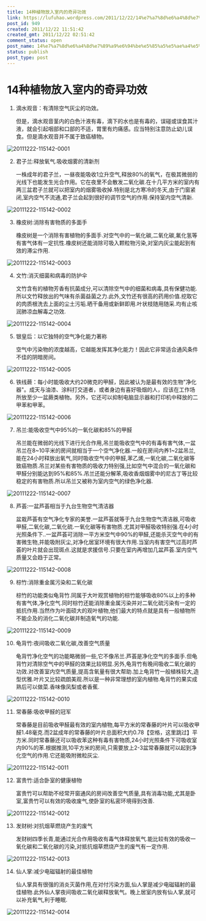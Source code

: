 ```yaml
---
title: 14种植物放入室内的奇异功效
link: https://lufuhao.wordpress.com/2011/12/22/14%e7%a7%8d%e6%a4%8d%e7%89%a9%e6%94%be%e5%85%a5%e5%ae%a4%e5%86%85%e7%9a%84%e5%a5%87%e5%bc%82%e5%8a%9f%e6%95%88/
post_id: 949
created: 2011/12/22 11:51:42
created_gmt: 2011/12/22 02:51:42
comment_status: open
post_name: 14%e7%a7%8d%e6%a4%8d%e7%89%a9%e6%94%be%e5%85%a5%e5%ae%a4%e5%86%85%e7%9a%84%e5%a5%87%e5%bc%82%e5%8a%9f%e6%95%88
status: publish
post_type: post
---
```


# 14种植物放入室内的奇异功效

1. 滴水观音：有清除空气灰尘的功效。

    但是，滴水观音茎内的白色汁液有毒，滴下的水也是有毒的，误碰或误食其汁液，就会引起咽部和口部的不适，胃里有灼痛感。应当特别注意防止幼儿误食。但是滴水观音并不属于致癌植物。

![20111222-115142-0001](/assets/images/20111222-115142-0001.jpg)

 

2. 君子兰:释放氧气.吸收烟雾的清新剂

    一株成年的君子兰，一昼夜能吸收1立升空气,释放80%的氧气，在极其微弱的光线下也能发生光合作用。它在夜里不会散发二氧化碳.在十几平方米的室内有两三盆君子兰就可以把室内的烟雾吸收掉.特别是北方寒冷的冬天,由于门窗紧闭,室内空气不流通,君子兰会起到很好的调节空气的作用.保持室内空气清新. 

![20111222-115142-0002](/assets/images/20111222-115142-0002.jpg)

 

3. 橡皮树:消除有害物质的多面手

    橡皮树是一个消除有害植物的多面手.对空气中的一氧化碳,二氧化碳,氟化氢等有害气体有一定抗性.橡皮树还能消除可吸入颗粒物污染,对室内灰尘能起到有效的滞尘作用. 

![20111222-115142-0003](/assets/images/20111222-115142-0003.jpg)

 

4. 文竹:消灭细菌和病毒的防护伞

    文竹含有的植物芳香有抗菌成分,可以清除空气中的细菌和病毒,具有保健功能.所以文竹释放出的气味有杀菌益菌之力.此外,文竹还有很高的药用价值.挖取它的肉质根洗去上面的尘土污垢.晒干备用或新鲜即用.叶状枝随用随采.均有止咳润肺凉血解毒之功效. 

![20111222-115142-0004](/assets/images/20111222-115142-0004.jpg)

 

5. 银皇后：以它独特的空气净化能力著称

    空气中污染物的浓度越高，它越能发挥其净化能力！因此它非常适合通风条件不佳的阴暗房间。 

![20111222-115142-0005](/assets/images/20111222-115142-0005.jpg)

 

6. 铁线蕨：每小时能吸收大约20微克的甲醛，因此被认为是最有效的生物"净化器"。成天与油漆、涂料打交道者，或者身边有喜好吸烟的人，应该在工作场所放至少一盆蕨类植物。另外，它还可以抑制电脑显示器和打印机中释放的二甲苯和甲苯。 

![20111222-115142-0006](/assets/images/20111222-115142-0006.jpg)

 

7. 吊兰:能吸收空气中95%的一氧化碳和85%的甲醛

    吊兰能在微弱的光线下进行光合作用,吊兰能吸收空气中的有毒有害气体,一盆吊兰在8~10平米的房间就相当于一个空气净化器.一般在房间内养1~2盆吊兰,能在24小时释放出氧气,同时吸收空气中的甲醛,苯乙烯,一氧化碳,二氧化碳等致癌物质.吊兰对某些有害物质的吸收力特别强,比如空气中混合的一氧化碳和甲醛分别能达到95%和85%.吊兰还能分解苯,吸收香烟烟雾中的尼古丁等比较稳定的有害物质.所以吊兰又被称为室内空气的绿色净化器. 

![20111222-115142-0007](/assets/images/20111222-115142-0007.jpg)

 

8. 芦荟:一盆芦荟相当于九台生物空气清洁器

    盆栽芦荟有空气净化专家的美誉.一盆芦荟就等于九台生物空气清洁器,可吸收甲醛,二氧化碳,二氧化硫.一氧化碳等有害物质.尤其对甲醛吸收特别强.在4小时光照条件下..一盆芦荟可消除一平方米空气中90%的甲醛,还能杀灭空气中的有害微生物,并能吸附灰尘,对净化居室环境有很大作用.当室内有害空气过高时芦荟的叶片就会出现斑点.这就是求援信号.只要在室内再增加几盆芦荟.室内空气质量又会趋于正常。 

![20111222-115142-0008](/assets/images/20111222-115142-0008.jpg)

 

9. 棕竹:消除重金属污染和二氧化碳

    棕竹的功能类似龟背竹.同属于大叶观赏植物的棕竹能够吸收80%以上的多种有害气体,净化空气.同时棕竹还能消除重金属污染并对二氧化硫污染有一定的抵抗作用.当然作为叶面硕大的观叶植物,他们最大的特点就是具有一般植物所不能企及的消化二氧化碳并制造氧气的功能. 

![20111222-115142-0009](/assets/images/20111222-115142-0009.jpg)

 

10. 龟背竹:夜间吸收二氧化碳,改善空气质量

    龟背竹净化空气的功能略微弱一些,它不像吊兰.芦荟是净化空气的多面手.但龟背竹对清除空气中的甲醛的效果比较明显.另外,龟背竹有晚间吸收二氧化碳的功效.对改善室内空气质量,提高含氧量有很大帮助.加上龟背竹一般植株较大,造型优雅.叶片又比较疏朗美观.所以是一种非常理想的室内植物.龟背竹的果实成熟后可以做菜.香味像凤梨或者香蕉. 

![20111222-115142-0010](/assets/images/20111222-115142-0010.jpg)

 

11. 常春藤:吸收甲醛的冠军

    常春藤是目前吸收甲醛最有效的室内植物,每平方米的常春藤的叶片可以吸收甲醛1.48毫克.而2盆成年的常春藤的叶片总面积大约0.78【空格，这里跳过】平方米.同时常春藤还可以吸收苯这种有毒有害物质,24小时光照条件下可吸收室内90%的苯.根据推测,10平方米的房间,只需要放上2-3盆常春藤就可以起到净化空气的作用.它还能吸附微粒灰尘. 

![20111222-115142-0011](/assets/images/20111222-115142-0011.jpg)

 

12. 富贵竹:适合卧室的健康植物

    富贵竹可以帮助不经常开窗通风的房间改善空气质量,具有消毒功能,尤其是卧室,富贵竹可以有效的吸收废气,使卧室的私密环境得到改善. 

![20111222-115142-0012](/assets/images/20111222-115142-0012.jpg)

 

13. 发财树:对抗烟草燃烧产生的废气

    发财树四季长青,能通过光合作用吸收有毒气体释放氧气.能比较有效的吸收一氧化碳和二氧化碳的污染,对抵抗烟草燃烧产生的废气有一定作用. 

![20111222-115142-0013](/assets/images/20111222-115142-0013.jpg)

 

14. 仙人掌:减少电磁辐射的最佳植物

    仙人掌具有很强的消炎灭菌作用,在对付污染方面,仙人掌是减少电磁辐射的最佳植物.此外仙人掌夜间吸收二氧化碳释放氧气。晚上居室内放有仙人掌,就可以补充氧气,利于睡眠. 

![20111222-115142-0014](assets/images/20111222-115142-0014.jpg)
